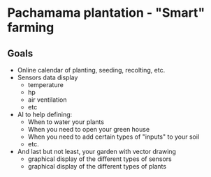 # Pachamama plantation - "Smart" farming

## Goals
- Online calendar of planting, seeding, recolting, etc.
- Sensors data display 
  - temperature
  - hp
  - air ventilation
  - etc
- AI to help defining:
  - When to water your plants
  - When you need to open your green house
  - When you need to add certain types of "inputs" to your soil 
  - etc.
- And last but not least, your garden with vector drawing
  - graphical display of the different types of sensors
  - graphical display of the different types of plants
